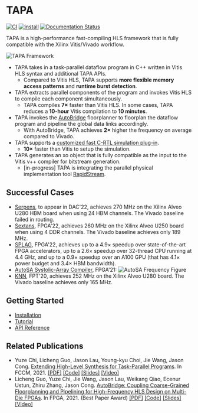 # TAPA

[![CI](https://github.com/UCLA-VAST/tapa/actions/workflows/CI.yml/badge.svg)](https://github.com/UCLA-VAST/tapa/actions/workflows/CI.yml)
[![install](https://github.com/Blaok/tapa/actions/workflows/install.yml/badge.svg)](https://github.com/Blaok/tapa/actions/workflows/install.yml)
[![Documentation Status](https://readthedocs.org/projects/tapa/badge/?version=latest)](https://tapa.readthedocs.io/en/latest/?badge=latest)

TAPA is a high-performance fast-compiling HLS framework that is fully compatible with the Xilinx Vitis/Vivado workflow.

![TAPA Framework](https://user-images.githubusercontent.com/32432619/157972074-12fe5f32-4cd0-492e-b47a-06c23ea9c283.png)

- TAPA takes in a task-parallel dataflow program in C++ written in Vitis HLS syntax and additional TAPA APIs.
  - Compared to Vitis HLS, TAPA supports **more flexible memory access patterns** and **runtime burst detection**.
- TAPA extracts parallel components of the program and invokes Vitis HLS to compile each component simultaneously.
  - TAPA compiles **7×** faster than Vitis HLS.
  In some cases, TAPA reduces a **10-hour** Vitis compilation to **10 minutes**.
- TAPA invokes the [AutoBridge](https://github.com/Licheng-Guo/AutoBridge) floorplanner to floorplan the dataflow program and pipeline the global data links accordingly.
  - With AutoBridge, TAPA achieves **2×** higher the frequency on average
    compared to Vivado.
- TAPA supports a [customized fast C-RTL simulation plug-in](https://github.com/Licheng-Guo/tapa-fast-cosim).
  - **10×** faster than Vitis to setup the simulation.
- TAPA generates an xo object that is fully compatible as the input to the Vitis v++ compiler for bitstream generation.
  - [in-progress] TAPA is integrating the parallel physical implementation tool [RapidStream](https://github.com/Licheng-Guo/RapidStream).

## Successful Cases

- [Serpens](https://arxiv.org/abs/2111.12555), to appear in DAC'22, achieves 270 MHz on the Xilinx Alveo U280 HBM board when using 24 HBM channels. The Vivado baseline failed in routing.
- [Sextans](https://dl.acm.org/doi/pdf/10.1145/3490422.3502357), FPGA'22, achieves 260 MHz on the Xilinx Alveo U250 board when using 4 DDR channels. The Vivado baseline achieves only 189 MHz.
- [SPLAG](https://github.com/UCLA-VAST/splag), FPGA'22,
  achieves up to a 4.9× speedup over state-of-the-art FPGA accelerators,
  up to a 2.6× speedup over 32-thread CPU running at 4.4 GHz,
  and up to a 0.9× speedup over an A100 GPU
  (that has 4.1× power budget and 3.4× HBM bandwidth).
- [AutoSA Systolic-Array Compiler](https://github.com/UCLA-VAST/AutoSA),
  FPGA'21:
  ![AutoSA Frequency Figure](https://user-images.githubusercontent.com/32432619/157976148-594e98bc-2658-4ebc-ae0d-3d2a347d1854.png)
- [KNN](https://github.com/SFU-HiAccel/CHIP-KNN), FPT'20, achieves 252 MHz on the Xilinx Alveo U280 board. The Vivado baseline achieves only 165 MHz.

## Getting Started

+ [Installation](https://tapa.readthedocs.io/en/latest/installation.html)
+ [Tutorial](https://tapa.readthedocs.io/en/latest/tutorial.html)
+ [API Reference](https://tapa.readthedocs.io/en/latest/api.html)

## Related Publications

+ Yuze Chi, Licheng Guo, Jason Lau, Young-kyu Choi, Jie Wang, Jason Cong.
  [Extending High-Level Synthesis for Task-Parallel Programs](https://doi.org/10.1109/fccm51124.2021.00032).
  In FCCM, 2021.
  [[PDF]](https://about.blaok.me/pub/fccm21-tapa.pdf)
  [[Code]](https://github.com/UCLA-VAST/tapa)
  [[Slides]](https://about.blaok.me/pub/fccm21-tapa.slides.pdf)
  [[Video]](https://about.blaok.me/pub/fccm21-tapa.mp4)
+ Licheng Guo, Yuze Chi, Jie Wang, Jason Lau, Weikang Qiao, Ecenur Ustun, Zhiru Zhang, Jason Cong.
  [AutoBridge: Coupling Coarse-Grained Floorplanning and Pipelining for High-Frequency HLS Design on Multi-Die FPGAs](https://doi.org/10.1145/3431920.3439289).
  In FPGA, 2021. (Best Paper Award)
  [[PDF]](https://about.blaok.me/pub/fpga21-autobridge.pdf)
  [[Code]](https://github.com/Licheng-Guo/AutoBridge)
  [[Slides]](https://about.blaok.me/pub/fpga21-autobridge.slides.pdf)
  [[Video]](https://about.blaok.me/pub/fpga21-autobridge.mp4)
